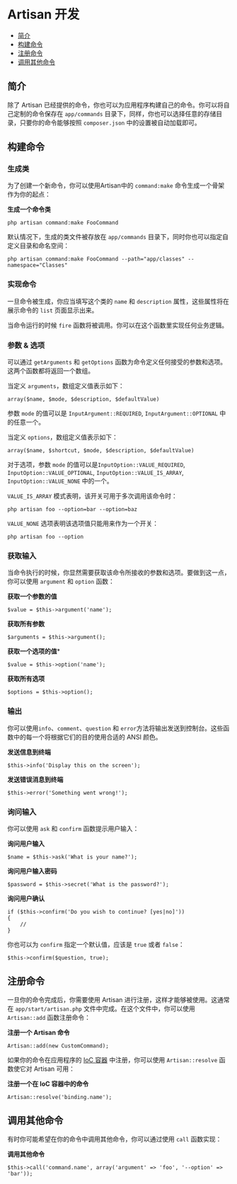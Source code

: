# Artisan 开发

- [简介](#introduction)
- [构建命令](#building-a-command)
- [注册命令](#registering-commands)
- [调用其他命令](#calling-other-commands)

<a name="introduction"></a>
## 简介

除了 Artisan 已经提供的命令，你也可以为应用程序构建自己的命令。你可以将自己定制的命令保存在 `app/commands` 目录下，同样，你也可以选择任意的存储目录，只要你的命令能够按照 `composer.json` 中的设置被自动加载即可。

<a name="building-a-command"></a>
## 构建命令

### 生成类

为了创建一个新命令，你可以使用Artisan中的 `command:make` 命令生成一个骨架作为你的起点：

**生成一个命令类**

	php artisan command:make FooCommand

默认情况下，生成的类文件被存放在 `app/commands` 目录下，同时你也可以指定自定义目录和命名空间：

	php artisan command:make FooCommand --path="app/classes" --namespace="Classes"

### 实现命令

一旦命令被生成，你应当填写这个类的 `name` 和 `description` 属性，这些属性将在展示命令的 `list` 页面显示出来。

当命令运行的时候 `fire` 函数将被调用。你可以在这个函数里实现任何业务逻辑。

### 参数 & 选项

可以通过 `getArguments` 和 `getOptions` 函数为命令定义任何接受的参数和选项。这两个函数都将返回一个数组。

当定义 `arguments`，数组定义值表示如下：

	array($name, $mode, $description, $defaultValue)

参数 `mode` 的值可以是 `InputArgument::REQUIRED`, `InputArgument::OPTIONAL` 中的任意一个。

当定义 `options`，数组定义值表示如下：

	array($name, $shortcut, $mode, $description, $defaultValue)

对于选项，参数 `mode` 的值可以是`InputOption::VALUE_REQUIRED`, `InputOption::VALUE_OPTIONAL`, `InputOption::VALUE_IS_ARRAY`, `InputOption::VALUE_NONE` 中的一个。

`VALUE_IS_ARRAY` 模式表明，该开关可用于多次调用该命令时：

	php artisan foo --option=bar --option=baz

`VALUE_NONE` 选项表明该选项值只能用来作为一个开关：

	php artisan foo --option

### 获取输入

当命令执行的时候，你显然需要获取该命令所接收的参数和选项。要做到这一点，你可以使用 `argument` 和 `option` 函数：

**获取一个参数的值**

	$value = $this->argument('name');

**获取所有参数**

	$arguments = $this->argument();

**获取一个选项的值***

	$value = $this->option('name');

**获取所有选项**

	$options = $this->option();

### 输出

你可以使用`info`、`comment`、`question` 和 `error`方法将输出发送到控制台。这些函数中的每一个将根据它们的目的使用合适的 ANSI 颜色。

**发送信息到终端**

	$this->info('Display this on the screen');

**发送错误消息到终端**

	$this->error('Something went wrong!');

### 询问输入

你可以使用 `ask` 和 `confirm` 函数提示用户输入：

**询问用户输入**

	$name = $this->ask('What is your name?');

**询问用户输入密码**

	$password = $this->secret('What is the password?');

**询问用户确认**

	if ($this->confirm('Do you wish to continue? [yes|no]'))
	{
		//
	}

你也可以为 `confirm` 指定一个默认值，应该是 `true` 或者 `false`：

	$this->confirm($question, true);

<a name="registering-commands"></a>
## 注册命令

一旦你的命令完成后，你需要使用 Artisan 进行注册，这样才能够被使用。这通常在 `app/start/artisan.php` 文件中完成。在这个文件中，你可以使用 `Artisan::add` 函数注册命令：

**注册一个 Artisan 命令**

	Artisan::add(new CustomCommand);

如果你的命令在应用程序的 [IoC 容器](/docs/ioc) 中注册，你可以使用 `Artisan::resolve` 函数使它对 Artisan 可用：

**注册一个在 IoC 容器中的命令**

	Artisan::resolve('binding.name');

<a name="calling-other-commands"></a>
## 调用其他命令

有时你可能希望在你的命令中调用其他命令，你可以通过使用 `call` 函数实现：

**调用其他命令**

	$this->call('command.name', array('argument' => 'foo', '--option' => 'bar'));
